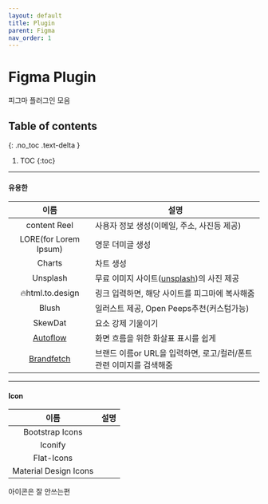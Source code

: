 ```yaml
---
layout: default
title: Plugin
parent: Figma
nav_order: 1
---
```


# Figma Plugin
피그마 플러그인 모음

## Table of contents
{: .no_toc .text-delta }

1. TOC
{:toc}


---

#### 유용한

|이름|설명|
|:--:|--|
|content Reel| 사용자 정보 생성(이메일, 주소, 사진등 제공)|
|LORE(for Lorem Ipsum)|영문 더미글 생성|
|Charts|차트 생성|
|Unsplash|무료 이미지 사이트([unsplash](https://unsplash.com/))의 사진 제공|
|🔥html.to.design|링크 입력하면, 해당 사이트를 피그마에 복사해줌|
|Blush|일러스트 제공, Open Peeps추천(커스텀가능)|
|SkewDat|요소 강제 기울이기|
|[Autoflow](https://www.figma.com/community/plugin/733902567457592893)|화면 흐름을 위한 화살표 표시를 쉽게|
|[Brandfetch]()|브랜드 이름or URL을 입력하면, 로고/컬러/폰트관련 이미지를 검색해줌|

---

#### Icon

|이름|설명|
|:--:|--|
|Bootstrap Icons||
|Iconify||
|Flat-Icons||
|Material Design Icons||

아이콘은 잘 안쓰는편

